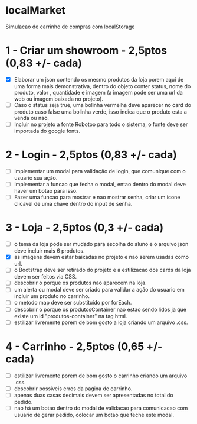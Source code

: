 # localMarket

Simulacao de carrinho de compras com localStorage

# 1 - Criar um showroom - 2,5ptos (0,83 +/- cada)

- [x] Elaborar um json contendo os mesmo produtos da loja porem aqui de uma forma mais demonstrativa, dentro do objeto conter status, nome do produto, valor , quantidade e imagem (a imagem pode ser uma url da web ou imagem baixada no projeto).
- [ ] Caso o status seja true, uma bolinha vermelha deve aparecer no card do produto caso false uma bolinha verde, isso indica que o produto esta a venda ou nao.
- [ ] Incluir no projeto a fonte Robotoo para todo o sistema, o fonte deve ser importada do google fonts.

# 2 - Login - 2,5ptos (0,83 +/- cada)

- [ ] Implementar um modal para validação de login, que comunique com o usuario sua ação.
- [ ] Implementar a funcao que fecha o modal, entao dentro do modal deve haver um botao para isso.
- [ ] Fazer uma funcao para mostrar e nao mostrar senha, criar um icone clicavel de uma chave dentro do input de senha.

# 3 - Loja - 2,5ptos (0,3 +/- cada)

- [ ] o tema da loja pode ser mudado para escolha do aluno e o arquivo json deve incluir mais 6 produtos.
- [x] as imagens devem estar baixadas no projeto e nao serem usadas como url.
- [ ] o Bootstrap deve ser retirado do projeto e a estilizacao dos cards da loja devem ser feitos via CSS.
- [ ] descobrir o porque os produtos nao aparecem na loja.
- [ ] um alerta ou modal deve ser criado para validar a ação do usuario em incluir um produto no carrinho.
- [ ] o metodo map deve ser substituido por forEach.
- [ ] descobrir o porque os produtosContainer nao estao sendo lidos ja que existe um id "produtos-container" na tag html.
- [ ] estilizar livremente porem de bom gosto a loja criando um arquivo .css.

# 4 - Carrinho - 2,5ptos (0,65 +/- cada)

- [ ] estilizar livremente porem de bom gosto o carrinho criando um arquivo .css.
- [ ] descobrir possiveis erros da pagina de carrinho.
- [ ] apenas duas casas decimais devem ser apresentadas no total do pedido.
- [ ] nao há um botao dentro do modal de validacao para comunicacao com usuario de gerar pedido, colocar um botao que feche este modal.
